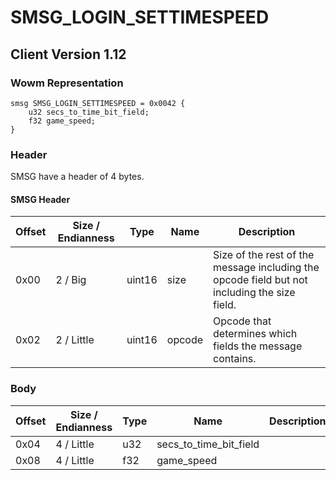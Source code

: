 # SMSG_LOGIN_SETTIMESPEED
## Client Version 1.12

### Wowm Representation
```rust,ignore
smsg SMSG_LOGIN_SETTIMESPEED = 0x0042 {
    u32 secs_to_time_bit_field;
    f32 game_speed;
}
```
### Header
SMSG have a header of 4 bytes.

#### SMSG Header
| Offset | Size / Endianness | Type   | Name   | Description |
| ------ | ----------------- | ------ | ------ | ----------- |
| 0x00   | 2 / Big           | uint16 | size   | Size of the rest of the message including the opcode field but not including the size field.|
| 0x02   | 2 / Little        | uint16 | opcode | Opcode that determines which fields the message contains.|
### Body
| Offset | Size / Endianness | Type | Name | Description |
| ------ | ----------------- | ---- | ---- | ----------- |
| 0x04 | 4 / Little | u32 | secs_to_time_bit_field |  |
| 0x08 | 4 / Little | f32 | game_speed |  |

